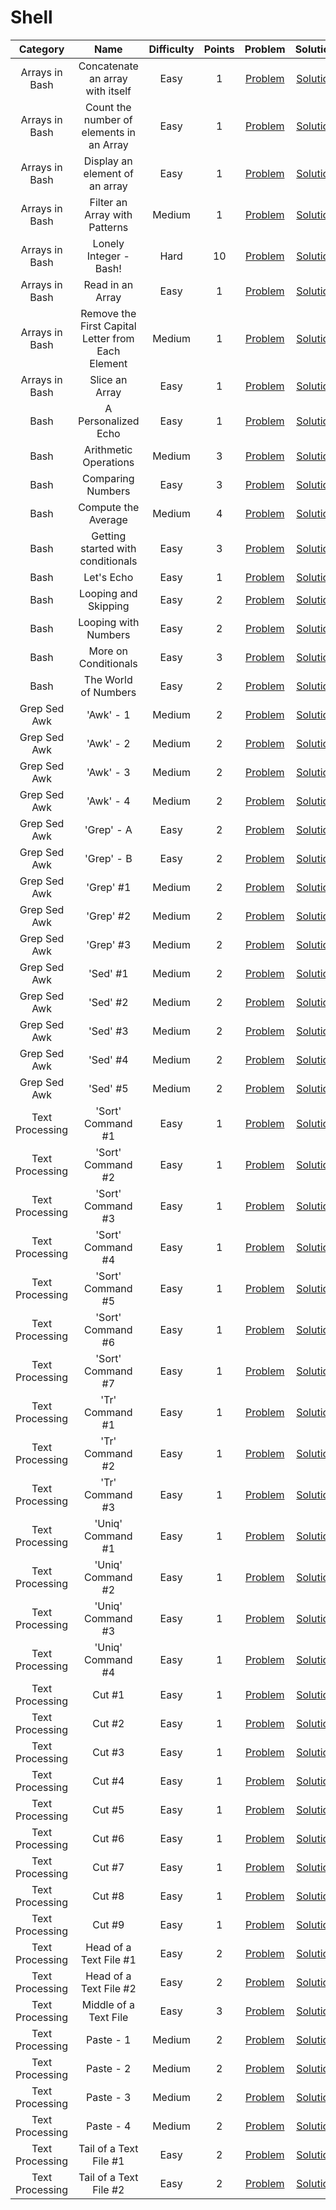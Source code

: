 # Shell

|     Category    | Name | Difficulty | Points | Problem | Solution |
| :-------------: | :----------------------------------------: | :-----------------------------------------------------------------------------------: | :--------: | :---: | :-----------------------------------------------------------------------------------: |
| Arrays in Bash | Concatenate an array with itself | Easy | 1 | [Problem](https://www.hackerrank.com/challenges/bash-tutorials-concatenate-an-array-with-itself/problem) | [Solution](/Shell/Arrays%20in%20Bash/Concatenate%20an%20array%20with%20itself/Solution.sh) |
| Arrays in Bash | Count the number of elements in an Array | Easy | 1 | [Problem](https://www.hackerrank.com/challenges/bash-tutorials-count-the-number-of-elements-in-an-array/problem) | [Solution](/Shell/Arrays%20in%20Bash/Count%20the%20number%20of%20elements%20in%20an%20Array/Solution.sh) |
| Arrays in Bash | Display an element of an array | Easy | 1 | [Problem](https://www.hackerrank.com/challenges/bash-tutorials-display-the-third-element-of-an-array/problem) | [Solution](/Shell/Arrays%20in%20Bash/Display%20an%20element%20of%20an%20array/Solution.sh) |
| Arrays in Bash | Filter an Array with Patterns | Medium | 1 | [Problem](https://www.hackerrank.com/challenges/bash-tutorials-filter-an-array-with-patterns/problem) | [Solution](/Shell/Arrays%20in%20Bash/Filter%20an%20Array%20with%20Patterns/Solution.sh) |
| Arrays in Bash | Lonely Integer - Bash! | Hard | 10 | [Problem](https://www.hackerrank.com/challenges/lonely-integer-2/problem) | [Solution](/Shell/Arrays%20in%20Bash/Lonely%20Integer%20-%20Bash/Solution.sh) |
| Arrays in Bash | Read in an Array | Easy | 1 | [Problem](https://www.hackerrank.com/challenges/bash-tutorials-read-in-an-array/problem) | [Solution](/Shell/Arrays%20in%20Bash/Read%20in%20an%20Array/Solution.sh) |
| Arrays in Bash | Remove the First Capital Letter from Each Element | Medium | 1 | [Problem](https://www.hackerrank.com/challenges/bash-tutorials-remove-the-first-capital-letter-from-each-array-element/problem) | [Solution](/Shell/Arrays%20in%20Bash/Remove%20the%20First%20Capital%20Letter%20from%20Each%20Element/Solution.sh) |
| Arrays in Bash | Slice an Array | Easy | 1 | [Problem](https://www.hackerrank.com/challenges/bash-tutorials-slice-an-array/problem) | [Solution](/Shell/Arrays%20in%20Bash/Slice%20an%20Array/Solution.sh) |
| Bash | A Personalized Echo | Easy | 1 | [Problem](https://www.hackerrank.com/challenges/bash-tutorials---a-personalized-echo/problem) | [Solution](/Shell/Bash/A%20Personalized%20Echo/Solution.sh) |
| Bash | Arithmetic Operations | Medium | 3 | [Problem](https://www.hackerrank.com/challenges/bash-tutorials---arithmetic-operations/problem) | [Solution](/Shell/Bash/Arithmetic%20Operations/Solution.sh) |
| Bash | Comparing Numbers | Easy | 3 | [Problem](https://www.hackerrank.com/challenges/bash-tutorials---comparing-numbers/problem) | [Solution](/Shell/Bash/Comparing%20Numbers/Solution.sh) |
| Bash | Compute the Average | Medium | 4 | [Problem](https://www.hackerrank.com/challenges/bash-tutorials---compute-the-average/problem) | [Solution](/Shell/Bash/Compute%20the%20Average/Solution.sh) |
| Bash | Getting started with conditionals | Easy | 3 | [Problem](https://www.hackerrank.com/challenges/bash-tutorials---getting-started-with-conditionals/problem) | [Solution](/Shell/Bash/Getting%20started%20with%20conditionals/Solution.sh) |
| Bash | Let's Echo | Easy | 1 | [Problem](https://www.hackerrank.com/challenges/bash-tutorials-lets-echo/problem) | [Solution](/Shell/Bash/Let's%20Echo/Solution.sh) |
| Bash | Looping and Skipping | Easy | 2 | [Problem](https://www.hackerrank.com/challenges/bash-tutorials---looping-and-skipping/problem) | [Solution](/Shell/Bash/Looping%20and%20Skipping/Solution.sh) |
| Bash | Looping with Numbers | Easy | 2 | [Problem](https://www.hackerrank.com/challenges/bash-tutorials---looping-with-numbers/problem) | [Solution](/Shell/Bash/Looping%20with%20Numbers/Solution.sh) |
| Bash | More on Conditionals | Easy | 3 | [Problem](https://www.hackerrank.com/challenges/bash-tutorials---more-on-conditionals/problem) | [Solution](/Shell/Bash/More%20on%20Conditionals/Solution.sh) |
| Bash | The World of Numbers | Easy | 2 | [Problem](https://www.hackerrank.com/challenges/bash-tutorials---the-world-of-numbers/problem) | [Solution](/Shell/Bash/The%20World%20of%20Numbers/Solution.sh) |
| Grep Sed Awk | 'Awk' - 1 | Medium | 2 | [Problem](https://www.hackerrank.com/challenges/awk-1/problem) | [Solution](/Shell/Grep%20Sed%20Awk/'AWK'%20-%201/Solution.sh) |
| Grep Sed Awk | 'Awk' - 2 | Medium | 2 | [Problem](https://www.hackerrank.com/challenges/awk-2/problem) | [Solution](/Shell/Grep%20Sed%20Awk/'AWK'%20-%202/Solution.sh) |
| Grep Sed Awk | 'Awk' - 3 | Medium | 2 | [Problem](https://www.hackerrank.com/challenges/awk-3/problem) | [Solution](/Shell/Grep%20Sed%20Awk/'AWK'%20-%203/Solution.sh) |
| Grep Sed Awk | 'Awk' - 4 | Medium | 2 | [Problem](https://www.hackerrank.com/challenges/awk-4/problem) | [Solution](/Shell/Grep%20Sed%20Awk/'AWK'%20-%204/Solution.sh) |
| Grep Sed Awk | 'Grep' - A | Easy | 2 | [Problem](https://www.hackerrank.com/challenges/text-processing-in-linux-the-grep-command-4/problem) | [Solution](/Shell/Grep%20Sed%20Awk/'Grep'%20-%20A/Solution.sh) |
| Grep Sed Awk | 'Grep' - B | Easy | 2 | [Problem](https://www.hackerrank.com/challenges/text-processing-in-linux-the-grep-command-5/problem) | [Solution](/Shell/Grep%20Sed%20Awk/'Grep'%20-%20B/Solution.sh) |
| Grep Sed Awk | 'Grep' #1 | Medium | 2 | [Problem](https://www.hackerrank.com/challenges/text-processing-in-linux-the-grep-command-1/problem) | [Solution](/Shell/Grep%20Sed%20Awk/'Grep'%20%231/Solution.sh) |
| Grep Sed Awk | 'Grep' #2 | Medium | 2 | [Problem](https://www.hackerrank.com/challenges/text-processing-in-linux-the-grep-command-2/problem) | [Solution](/Shell/Grep%20Sed%20Awk/'Grep'%20%232/Solution.sh) |
| Grep Sed Awk | 'Grep' #3 | Medium | 2 | [Problem](https://www.hackerrank.com/challenges/text-processing-in-linux-the-grep-command-3/problem) | [Solution](/Shell/Grep%20Sed%20Awk/'Grep'%20%233/Solution.sh) |
| Grep Sed Awk | 'Sed' #1 | Medium | 2 | [Problem](https://www.hackerrank.com/challenges/text-processing-in-linux-the-sed-command-1/problem) | [Solution](/Shell/Grep%20Sed%20Awk/'Sed'%20command%20%231/Solution.sh) |
| Grep Sed Awk | 'Sed' #2 | Medium | 2 | [Problem](https://www.hackerrank.com/challenges/text-processing-in-linux-the-sed-command-2/problem) | [Solution](/Shell/Grep%20Sed%20Awk/'Sed'%20command%20%232/Solution.sh) |
| Grep Sed Awk | 'Sed' #3 | Medium | 2 | [Problem](https://www.hackerrank.com/challenges/text-processing-in-linux-the-sed-command-3/problem) | [Solution](/Shell/Grep%20Sed%20Awk/'Sed'%20command%20%233/Solution.sh) |
| Grep Sed Awk | 'Sed' #4 | Medium | 2 | [Problem](https://www.hackerrank.com/challenges/text-processing-in-linux-the-sed-command-4/problem) | [Solution](/Shell/Grep%20Sed%20Awk/'Sed'%20command%20%234/Solution.sh) |
| Grep Sed Awk | 'Sed' #5 | Medium | 2 | [Problem](https://www.hackerrank.com/challenges/text-processing-in-linux-the-sed-command-5/problem) | [Solution](/Shell/Grep%20Sed%20Awk/'Sed'%20command%20%235/Solution.sh) |
| Text Processing | 'Sort' Command #1 | Easy | 1 | [Problem](https://www.hackerrank.com/challenges/text-processing-sort-1/problem) | [Solution](/Shell/Text%20Processing/'Sort'%20Command%20%231/Solution.sh) |
| Text Processing | 'Sort' Command #2 | Easy | 1 | [Problem](https://www.hackerrank.com/challenges/text-processing-sort-2/problem) | [Solution](/Shell/Text%20Processing/'Sort'%20Command%20%232/Solution.sh) |
| Text Processing | 'Sort' Command #3 | Easy | 1 | [Problem](https://www.hackerrank.com/challenges/text-processing-sort-3/problem) | [Solution](/Shell/Text%20Processing/'Sort'%20Command%20%233/Solution.sh) |
| Text Processing | 'Sort' Command #4 | Easy | 1 | [Problem](https://www.hackerrank.com/challenges/text-processing-sort-4/problem) | [Solution](/Shell/Text%20Processing/'Sort'%20Command%20%234/Solution.sh) |
| Text Processing | 'Sort' Command #5 | Easy | 1 | [Problem](https://www.hackerrank.com/challenges/text-processing-sort-5/problem) | [Solution](/Shell/Text%20Processing/'Sort'%20Command%20%235/Solution.sh) |
| Text Processing | 'Sort' Command #6 | Easy | 1 | [Problem](https://www.hackerrank.com/challenges/text-processing-sort-6/problem) | [Solution](/Shell/Text%20Processing/'Sort'%20Command%20%236/Solution.sh) |
| Text Processing | 'Sort' Command #7 | Easy | 1 | [Problem](https://www.hackerrank.com/challenges/text-processing-sort-7/problem) | [Solution](/Shell/Text%20Processing/'Sort'%20Command%20%237/Solution.sh) |
| Text Processing | 'Tr' Command #1 | Easy | 1 | [Problem](https://www.hackerrank.com/challenges/text-processing-tr-1/problem) | [Solution](/Shell/Text%20Processing/'Tr'%20Command%20%231/Solution.sh) |
| Text Processing | 'Tr' Command #2 | Easy | 1 | [Problem](https://www.hackerrank.com/challenges/text-processing-tr-2/problem) | [Solution](/Shell/Text%20Processing/'Tr'%20Command%20%232/Solution.sh) |
| Text Processing | 'Tr' Command #3 | Easy | 1 | [Problem](https://www.hackerrank.com/challenges/text-processing-tr-3/problem) | [Solution](/Shell/Text%20Processing/'Tr'%20Command%20%233/Solution.sh) |
| Text Processing | 'Uniq' Command #1 | Easy | 1 | [Problem](https://www.hackerrank.com/challenges/text-processing-uniq-1/problem) | [Solution](/Shell/Text%20Processing/'Uniq'%20Command%20%231/Solution.sh) |
| Text Processing | 'Uniq' Command #2 | Easy | 1 | [Problem](https://www.hackerrank.com/challenges/text-processing-uniq-2/problem) | [Solution](/Shell/Text%20Processing/'Uniq'%20Command%20%232/Solution.sh) |
| Text Processing | 'Uniq' Command #3 | Easy | 1 | [Problem](https://www.hackerrank.com/challenges/text-processing-uniq-3/problem) | [Solution](/Shell/Text%20Processing/'Uniq'%20Command%20%233/Solution.sh) |
| Text Processing | 'Uniq' Command #4 | Easy | 1 | [Problem](https://www.hackerrank.com/challenges/text-processing-uniq-4/problem) | [Solution](/Shell/Text%20Processing/'Uniq'%20Command%20%234/Solution.sh) |
| Text Processing | Cut #1 | Easy | 1 | [Problem](https://www.hackerrank.com/challenges/text-processing-cut-1/problem) | [Solution](/Shell/Text%20Processing/Cut%20%231/Solution.sh) |
| Text Processing | Cut #2 | Easy | 1 | [Problem](https://www.hackerrank.com/challenges/text-processing-cut-2/problem) | [Solution](/Shell/Text%20Processing/Cut%20%232/Solution.sh) |
| Text Processing | Cut #3 | Easy | 1 | [Problem](https://www.hackerrank.com/challenges/text-processing-cut-3/problem) | [Solution](/Shell/Text%20Processing/Cut%20%233/Solution.sh) |
| Text Processing | Cut #4 | Easy | 1 | [Problem](https://www.hackerrank.com/challenges/text-processing-cut-4/problem) | [Solution](/Shell/Text%20Processing/Cut%20%234/Solution.sh) |
| Text Processing | Cut #5 | Easy | 1 | [Problem](https://www.hackerrank.com/challenges/text-processing-cut-5/problem) | [Solution](/Shell/Text%20Processing/Cut%20%235/Solution.sh) |
| Text Processing | Cut #6 | Easy | 1 | [Problem](https://www.hackerrank.com/challenges/text-processing-cut-6/problem) | [Solution](/Shell/Text%20Processing/Cut%20%236/Solution.sh) |
| Text Processing | Cut #7 | Easy | 1 | [Problem](https://www.hackerrank.com/challenges/text-processing-cut-7/problem) | [Solution](/Shell/Text%20Processing/Cut%20%237/Solution.sh) |
| Text Processing | Cut #8 | Easy | 1 | [Problem](https://www.hackerrank.com/challenges/text-processing-cut-8/problem) | [Solution](/Shell/Text%20Processing/Cut%20%238/Solution.sh) |
| Text Processing | Cut #9 | Easy | 1 | [Problem](https://www.hackerrank.com/challenges/text-processing-cut-9/problem) | [Solution](/Shell/Text%20Processing/Cut%20%239/Solution.sh) |
| Text Processing | Head of a Text File #1 | Easy | 2 | [Problem](https://www.hackerrank.com/challenges/text-processing-head-1/problem) | [Solution](/Shell/Text%20Processing/Head%20of%20a%20Text%20File%20%231/Solution.sh) |
| Text Processing | Head of a Text File #2 | Easy | 2 | [Problem](https://www.hackerrank.com/challenges/text-processing-head-2/problem) | [Solution](/Shell/Text%20Processing/Head%20of%20a%20Text%20File%20%232/Solution.sh) |
| Text Processing | Middle of a Text File | Easy | 3 | [Problem](https://www.hackerrank.com/challenges/text-processing-in-linux---the-middle-of-a-text-file/problem) | [Solution](/Shell/Text%20Processing/Middle%20of%20a%20Text%20File/Solution.sh) |
| Text Processing | Paste - 1 | Medium | 2 | [Problem](https://www.hackerrank.com/challenges/paste-1/problem) | [Solution](/Shell/Text%20Processing/Paste%20-%201/Solution.sh) |
| Text Processing | Paste - 2 | Medium | 2 | [Problem](https://www.hackerrank.com/challenges/paste-2/problem) | [Solution](/Shell/Text%20Processing/Paste%20-%202/Solution.sh) |
| Text Processing | Paste - 3 | Medium | 2 | [Problem](https://www.hackerrank.com/challenges/paste-3/problem) | [Solution](/Shell/Text%20Processing/Paste%20-%203/Solution.sh) |
| Text Processing | Paste - 4 | Medium | 2 | [Problem](https://www.hackerrank.com/challenges/paste-4/problem) | [Solution](/Shell/Text%20Processing/Paste%20-%204/Solution.sh) |
| Text Processing | Tail of a Text File #1 | Easy | 2 | [Problem](https://www.hackerrank.com/challenges/text-processing-tail-1/problem) | [Solution](/Shell/Text%20Processing/Tail%20of%20a%20Text%20File%20%231/Solution.sh) |
| Text Processing | Tail of a Text File #2 | Easy | 2 | [Problem](https://www.hackerrank.com/challenges/text-processing-tail-2/problem) | [Solution](/Shell/Text%20Processing/Tail%20of%20a%20Text%20File%20%232/Solution.sh) |